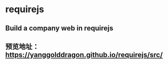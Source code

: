 # requirejs

## Build a company web in requirejs

## 预览地址： https://yanggolddragon.github.io/requirejs/src/
